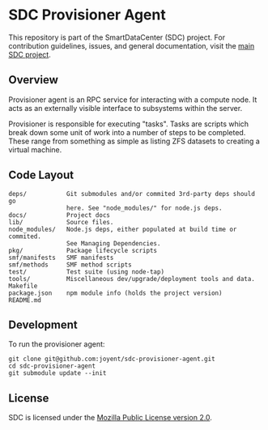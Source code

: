 <!--
    This Source Code Form is subject to the terms of the Mozilla Public
    License, v. 2.0. If a copy of the MPL was not distributed with this
    file, You can obtain one at http://mozilla.org/MPL/2.0/.
-->

<!--
    Copyright (c) 2014, Joyent, Inc.
-->

# SDC Provisioner Agent

This repository is part of the SmartDataCenter (SDC) project. For
contribution guidelines, issues, and general documentation, visit the
[main SDC project](http://github.com/joyent/sdc).


## Overview

Provisioner agent is an RPC service for interacting with a compute node. It
acts as an externally visible interface to subsystems within the server.

Provisioner is responsible for executing "tasks". Tasks are scripts which break
down some unit of work into a number of steps to be completed.
These range from something as simple as listing ZFS datasets to
creating a virtual machine.


## Code Layout

    deps/           Git submodules and/or commited 3rd-party deps should go
                    here. See "node_modules/" for node.js deps.
    docs/           Project docs
    lib/            Source files.
    node_modules/   Node.js deps, either populated at build time or commited.
                    See Managing Dependencies.
    pkg/            Package lifecycle scripts
    smf/manifests   SMF manifests
    smf/methods     SMF method scripts
    test/           Test suite (using node-tap)
    tools/          Miscellaneous dev/upgrade/deployment tools and data.
    Makefile
    package.json    npm module info (holds the project version)
    README.md


## Development

To run the provisioner agent:

    git clone git@github.com:joyent/sdc-provisioner-agent.git
    cd sdc-provisioner-agent
    git submodule update --init


## License

SDC is licensed under the
[Mozilla Public License version 2.0](http://mozilla.org/MPL/2.0/).

